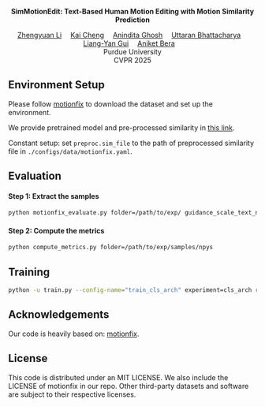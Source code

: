 <p align="center">
<strong>SimMotionEdit: Text-Based Human Motion Editing with Motion Similarity Prediction</strong></h1>
  <p align="center">
    <a href='https://scholar.google.com/citations?user=HXN7DNoAAAAJ' target='_blank'>Zhengyuan Li</a>&emsp;
    <a href='https://scholar.google.com/citations?user=uF17d-wAAAAJ' target='_blank'>Kai Cheng</a>&emsp;
    <a href='https://people.mpi-inf.mpg.de/~anghosh/' target='_blank'>Anindita Ghosh</a>&emsp;
    <a href='https://uttaranb127.github.io/' target='_blank'>Uttaran Bhattacharya</a>&emsp;
    <a href='https://cs.illinois.edu/about/people/faculty/lgui' target='_blank'>Liang-Yan Gui</a>&emsp;
    <a href='https://www.cs.purdue.edu/homes/ab/' target='_blank'>Aniket Bera</a>&emsp;
    <br>
    Purdue University
    <br>
    CVPR 2025
  </p>
</p>

## Environment Setup
Please follow [motionfix](https://github.com/atnikos/motionfix) to download the dataset and set up the environment.

We provide pretrained model and pre-processed similarity in [this link](https://drive.google.com/drive/folders/1LjiKVjDHqOEnykZMP3ZiTJEz_EY-TqC3?usp=sharing).

Constant setup: set `preproc.sim_file` to the path of preprocessed similarity file in `./configs/data/motionfix.yaml`.

## Evaluation

#### Step 1: Extract the samples
```bash
python motionfix_evaluate.py folder=/path/to/exp/ guidance_scale_text_n_motion=2.0 guidance_scale_motion=2.0 data=motionfix
```

#### Step 2: Compute the metrics
```bash
python compute_metrics.py folder=/path/to/exp/samples/npys
```

## Training
```bash
python -u train.py --config-name="train_cls_arch" experiment=cls_arch run_id=no_text
```

## Acknowledgements
Our code is heavily based on: [motionfix](https://github.com/atnikos/motionfix). 

## License
This code is distributed under an MIT LICENSE. We also include the LICENSE of motionfix in our repo. Other third-party datasets and software are subject to their respective licenses.